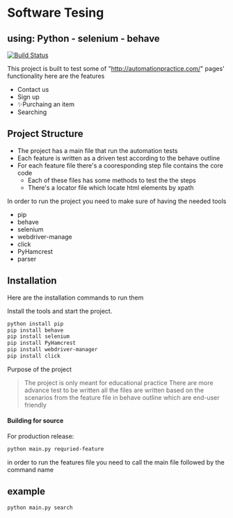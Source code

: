 # Software Tesing 
## using: Python - selenium - behave


[![Build Status](https://travis-ci.org/joemccann/dillinger.svg?branch=master)](https://travis-ci.org/joemccann/dillinger)

This project is built to test some of  "http://automationpractice.com/" pages' functionality here are the features 

- Contact us
- Sign up
- ✨Purchaing an item
- Searching
## Project Structure

- The project has a main file that run the automation tests
- Each feature is written as a driven test according to the behave outline
- For each feature file there's a cooresponding step file contains the core code
   - Each of these files has some methods to test the the steps 
   - There's a locator file which locate html elements by xpath



In order to run the project you need to make sure of having the needed tools 
 - pip 
 - behave 
 - selenium 
 - webdriver-manage
 - click
 - PyHamcrest
 - parser
 


## Installation

Here are the installation commands to run them

Install the tools and start the project.

```sh
python install pip
pip install behave
pip install selenium
pip install PyHamcrest
pip install webdriver-manager
pip install click
```


Purpose of the project

> The project is only meant for educational practice
> There are more advance test to be written
> all the files are written based on the scenarios
> from the feature file in behave outline 
> which are end-user friendly 

#### Building for source

For production release:

```sh
python main.py requried-feature
```

in order to run the features file you need to call the main file followed by the command name

## example 

```sh
python main.py search
```